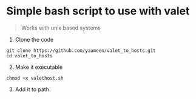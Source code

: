 # Simple bash script to use with valet

> Works with unix based systems

1. Clone the code 
```
git clone https://github.com/yaameen/valet_to_hosts.git
cd valet_to_hosts
```
2. Make it executable
```
chmod +x valethost.sh
```
3. Add it to path.